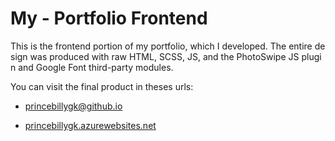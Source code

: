 # My - Portfolio Frontend

This is the frontend portion of my portfolio, which I developed. The entire design was produced with raw HTML, SCSS, JS, and the PhotoSwipe JS plugin and Google Font third-party modules.

You can visit the final product in theses urls:

- [princebillygk@github.io](mailto:princebillygk@github.io)

- [princebillygk.azurewebsites.net](https://princebillygk.azurewebsites.net/)


